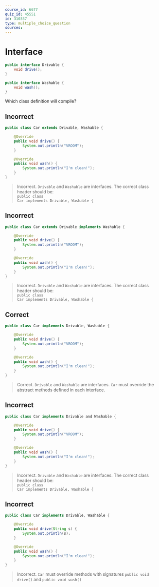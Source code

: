 ```yaml
---
course_id: 6677
quiz_id: 45551
id: 310337
type: multiple_choice_question
sources:
---
```


# Interface

```java
public interface Drivable {
    void drive();
}

public interface Washable {
    void wash();
}
```

Which class definition will compile?

## Incorrect

```java
public class Car extends Drivable, Washable {

    @Override
    public void drive() {
        System.out.println("VROOM");
    }

    @Override
    public void wash() {
        System.out.println("I'm clean!");
    }
}
```

> Incorrect.  `Drivable` and `Washable` are interfaces.  The correct class header should be:<br>
> <code>public class Car implements Drivable, Washable { </code>


## Incorrect

```java
public class Car extends Drivable implements Washable {

    @Override
    public void drive() {
        System.out.println("VROOM");
    }

    @Override
    public void wash() {
        System.out.println("I'm clean!");
    }
}
```

> Incorrect.  `Drivable` and `Washable` are interfaces.  The correct class header should be:<br>
> <code>public class Car implements Drivable, Washable { </code>


## Correct

```java
public class Car implements Drivable, Washable {

    @Override
    public void drive() {
        System.out.println("VROOM");
    }

    @Override
    public void wash() {
        System.out.println("I'm clean!");
    }
}
```

> Correct.  `Drivable` and `Washable` are interfaces.  `Car` must override the abstract
> methods defined in each interface.

## Incorrect

```java
public class Car implements Drivable and Washable {

    @Override
    public void drive() {
        System.out.println("VROOM");
    }

    @Override
    public void wash() {
        System.out.println("I'm clean!");
    }
}
```

> Incorrect.  `Drivable` and `Washable` are interfaces.  The correct class header should be:<br>
> <code>public class Car implements Drivable, Washable { </code>

## Incorrect

```java
public class Car implements Drivable, Washable {

    @Override
    public void drive(String s) {
        System.out.println(s);
    }

    @Override
    public void wash() {
        System.out.println("I'm clean!");
    }
}
```

> Incorrect.  `Car` must override methods with signatures <code>public void drive()</code>
> and <code>public void wash()</code>
